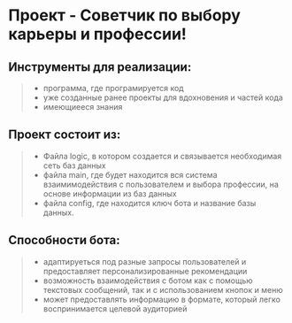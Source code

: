 # Проект - Советчик по выбору карьеры и профессии!
## Инструменты для реализации:
> - программа, где програмируется код
> - уже созданные ранее проекты для вдохновения и частей кода
> - имеющиееся знания

## Проект состоит из:
> - Файла logic, в котором создается и связывается необходимая сеть баз данных
> - файла main, где будет находится вся система взаимимодействия с пользователем и выбора профессии, на основе информации из баз данных
> - файла config, где находится ключ бота и название базы данных.

## Способности бота:
> - адаптируеться под разные запросы пользователей и предоставляет персонализированные рекомендации
> - возможность взаимодействия с ботом как с помощью текстовых сообщений, так и с использованием кнопок и меню
> - может предоставлять информацию в формате, который легко воспринимается целевой аудиторией
